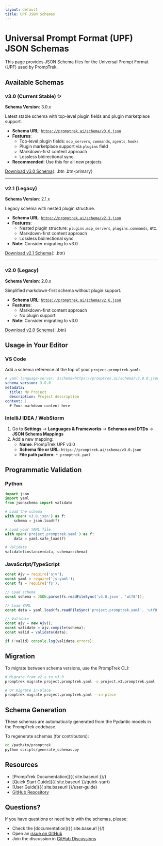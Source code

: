 ```yaml
---
layout: default
title: UPF JSON Schemas
---
```


# Universal Prompt Format (UPF) JSON Schemas

This page provides JSON Schema files for the Universal Prompt Format (UPF) used by PrompTrek.

## Available Schemas

<!-- <div class="schema-list"> -->


### v3.0 (Current Stable) ✨

**Schema Version**: 3.0.x

Latest stable schema with top-level plugin fields and plugin marketplace support.

- **Schema URL**: [`https://promptrek.ai/schema/v3.0.json`](v3.0.json)
- **Features**:
  - Top-level plugin fields: `mcp_servers`, `commands`, `agents`, `hooks`
  - Plugin marketplace support via `plugins` field
  - Markdown-first content approach
  - Lossless bidirectional sync
- **Recommended**: Use this for all new projects

[Download v3.0 Schema](v3.0.json){: .btn .btn-primary}

---

### v2.1 (Legacy)

**Schema Version**: 2.1.x

Legacy schema with nested plugin structure.

- **Schema URL**: [`https://promptrek.ai/schema/v2.1.json`](v2.1.json)
- **Features**:
  - Nested plugin structure: `plugins.mcp_servers`, `plugins.commands`, etc.
  - Markdown-first content approach
  - Lossless bidirectional sync
- **Note**: Consider migrating to v3.0

[Download v2.1 Schema](v2.1.json){: .btn}

---

### v2.0 (Legacy)

**Schema Version**: 2.0.x

Simplified markdown-first schema without plugin support.

- **Schema URL**: [`https://promptrek.ai/schema/v2.0.json`](v2.0.json)
- **Features**:
  - Markdown-first content approach
  - No plugin support
- **Note**: Consider migrating to v3.0

[Download v2.0 Schema](v2.0.json){: .btn}

<!-- </div> -->

## Usage in Your Editor

### VS Code

Add a schema reference at the top of your `project.promptrek.yaml`:

```yaml
# yaml-language-server: $schema=https://promptrek.ai/schema/v3.0.0.json
schema_version: 3.0.0
metadata:
  title: My Project
  description: Project description
content: |
  # Your markdown content here
```

### IntelliJ IDEA / WebStorm

1. Go to **Settings** → **Languages & Frameworks** → **Schemas and DTDs** → **JSON Schema Mappings**
2. Add a new mapping:
   - **Name**: PrompTrek UPF v3.0
   - **Schema file or URL**: `https://promptrek.ai/schema/v3.0.json`
   - **File path pattern**: `*.promptrek.yaml`

## Programmatic Validation

### Python

```python
import json
import yaml
from jsonschema import validate

# Load the schema
with open('v3.0.json') as f:
    schema = json.load(f)

# Load your YAML file
with open('project.promptrek.yaml') as f:
    data = yaml.safe_load(f)

# Validate
validate(instance=data, schema=schema)
```

### JavaScript/TypeScript

```javascript
const Ajv = require('ajv');
const yaml = require('js-yaml');
const fs = require('fs');

// Load schema
const schema = JSON.parse(fs.readFileSync('v3.0.json', 'utf8'));

// Load YAML
const data = yaml.load(fs.readFileSync('project.promptrek.yaml', 'utf8'));

// Validate
const ajv = new Ajv();
const validate = ajv.compile(schema);
const valid = validate(data);

if (!valid) console.log(validate.errors);
```

## Migration

To migrate between schema versions, use the PrompTrek CLI:

```bash
# Migrate from v2.x to v3.0
promptrek migrate project.promptrek.yaml -o project.v3.promptrek.yaml

# Or migrate in-place
promptrek migrate project.promptrek.yaml --in-place
```

## Schema Generation

These schemas are automatically generated from the Pydantic models in the PrompTrek codebase.

To regenerate schemas (for contributors):

```bash
cd /path/to/promptrek
python scripts/generate_schemas.py
```

## Resources

- [PrompTrek Documentation]({{ site.baseurl }}/)
- [Quick Start Guide]({{ site.baseurl }}/quick-start)
- [User Guide]({{ site.baseurl }}/user-guide)
- [GitHub Repository](https://github.com/flamingquaks/promptrek)

## Questions?

If you have questions or need help with the schemas, please:

- Check the [documentation]({{ site.baseurl }}/)
- Open an [issue on GitHub](https://github.com/flamingquaks/promptrek/issues)
- Join the discussion in [GitHub Discussions](https://github.com/flamingquaks/promptrek/discussions)
